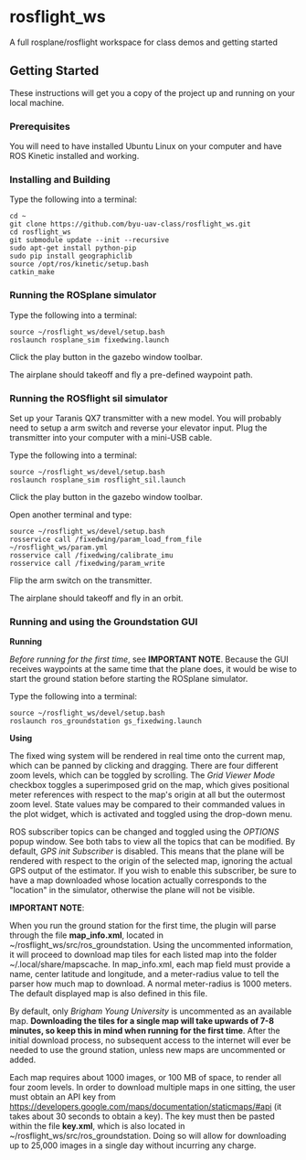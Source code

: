 # rosflight_ws
A full rosplane/rosflight workspace for class demos and getting started

## Getting Started

These instructions will get you a copy of the project up and running on your local machine.

### Prerequisites

You will need to have installed Ubuntu Linux on your computer and have ROS Kinetic installed and working.

### Installing and Building

Type the following into a terminal:

```
cd ~
git clone https://github.com/byu-uav-class/rosflight_ws.git
cd rosflight_ws
git submodule update --init --recursive
sudo apt-get install python-pip
sudo pip install geographiclib
source /opt/ros/kinetic/setup.bash
catkin_make
```

### Running the ROSplane simulator

Type the following into a terminal:

```
source ~/rosflight_ws/devel/setup.bash
roslaunch rosplane_sim fixedwing.launch
```

Click the play button in the gazebo window toolbar.

The airplane should takeoff and fly a pre-defined waypoint path.

### Running the ROSflight sil simulator

Set up your Taranis QX7 transmitter with a new model. You will probably need to setup a arm switch and reverse your elevator input. Plug the transmitter into your computer with a mini-USB cable.

Type the following into a terminal:

```
source ~/rosflight_ws/devel/setup.bash
roslaunch rosplane_sim rosflight_sil.launch
```

Click the play button in the gazebo window toolbar.

Open another terminal and type:

```
source ~/rosflight_ws/devel/setup.bash
rosservice call /fixedwing/param_load_from_file ~/rosflight_ws/param.yml
rosservice call /fixedwing/calibrate_imu
rosservice call /fixedwing/param_write
```

Flip the arm switch on the transmitter.

The airplane should takeoff and fly in an orbit.

### Running and using the Groundstation GUI

**Running**

*Before running for the first time*, see **IMPORTANT NOTE**. Because the GUI receives waypoints at the same time that the plane does, it would be wise to start the ground station before starting the ROSplane simulator. 

Type the following into a terminal:

```
source ~/rosflight_ws/devel/setup.bash
roslaunch ros_groundstation gs_fixedwing.launch
```

**Using**

The fixed wing system will be rendered in real time onto the current map, which can be panned by clicking and dragging. There are four different zoom levels, which can be toggled by scrolling. The *Grid Viewer Mode* checkbox toggles a superimposed grid on the map, which gives positional meter references with respect to the map's origin at all but the outermost zoom level. State values may be compared to their commanded values in the plot widget, which is activated and toggled using the drop-down menu.

ROS subscriber topics can be changed and toggled using the *OPTIONS* popup window. See both tabs to view all the topics that can be modified. By default, *GPS init Subscriber* is disabled. This means that the plane will be rendered with respect to the origin of the selected map, ignoring the actual GPS output of the estimator. If you wish to enable this subscriber, be sure to have a map downloaded whose location actually corresponds to the "location" in the simulator, otherwise the plane will not be visible.

**IMPORTANT NOTE**:

When you run the ground station for the first time, the plugin will parse through the file **map_info.xml**, located in ~/rosflight_ws/src/ros_groundstation. Using the uncommented information, it will proceed to download map tiles for each listed map into the folder ~/.local/share/mapscache. In map_info.xml, each map field must provide a name, center latitude and longitude, and a meter-radius value to tell the parser how much map to download. A normal meter-radius is 1000 meters. The default displayed map is also defined in this file.

By default, only *Brigham Young University* is uncommented as an available map. **Downloading the tiles for a single map will take upwards of 7-8 minutes, so keep this in mind when running for the first time**. After the initial download process, no subsequent access to the internet will ever be needed to use the ground station, unless new maps are uncommented or added.

Each map requires about 1000 images, or 100 MB of space, to render all four zoom levels. In order to download multiple maps in one sitting, the user must obtain an API key from https://developers.google.com/maps/documentation/staticmaps/#api (it takes about 30 seconds to obtain a key).
The key must then be pasted within the file **key.xml**, which is also located in ~/rosflight_ws/src/ros_groundstation. Doing so will allow for downloading up to 25,000 images in a single day without incurring any charge.

